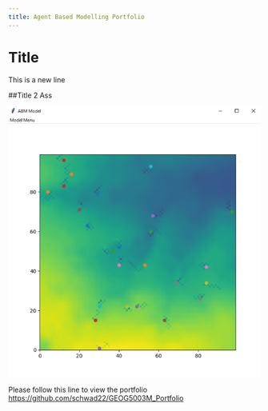 ```yaml
---
title: Agent Based Modelling Portfolio
---
```

# Title
This is a new line

##Title 2
Ass

![](.\images\Capture.png)

Please follow this line to view the portfolio <https://github.com/schwad22/GEOG5003M_Portfolio>
